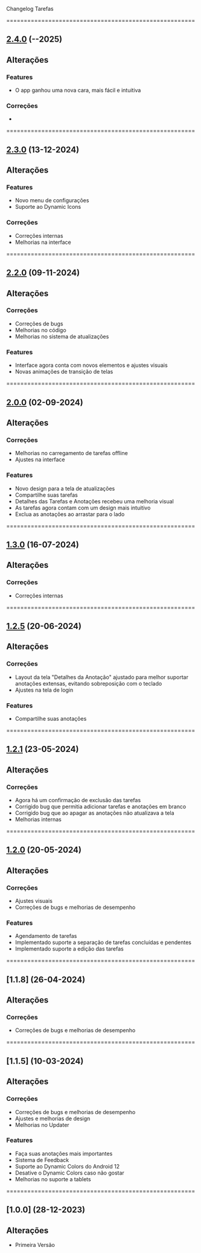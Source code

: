 Changelog Tarefas

======================================================

## [2.4.0](https://github.com/hendrilmendes/Tarefas/compare/2.3.0..2.3.1) (**-**-2025)

## Alterações

### Features

- O app ganhou uma nova cara, mais fácil e intuitiva

### Correções

- 

======================================================

## [2.3.0](https://github.com/hendrilmendes/Tarefas/compare/2.2.0..2.3.0) (13-12-2024)

## Alterações

### Features

- Novo menu de configurações
- Suporte ao Dynamic Icons

### Correções

- Correções internas
- Melhorias na interface

======================================================

## [2.2.0](https://github.com/hendrilmendes/Tarefas/compare/2.0.0..2.2.0) (09-11-2024)

## Alterações

### Correções

- Correções de bugs
- Melhorias no código
- Melhorias no sistema de atualizações

### Features

- Interface agora conta com novos elementos e ajustes visuais
- Novas animações de transição de telas

======================================================

## [2.0.0](https://github.com/hendrilmendes/Tarefas/compare/1.3.0..2.0.0) (02-09-2024)

## Alterações

### Correções

- Melhorias no carregamento de tarefas offline
- Ajustes na interface

### Features

- Novo design para a tela de atualizações
- Compartilhe suas tarefas
- Detalhes das Tarefas e Anotações recebeu uma melhoria visual
- As tarefas agora contam com um design mais intuitivo
- Exclua as anotações ao arrastar para o lado

======================================================

## [1.3.0](https://github.com/hendrilmendes/Tarefas/compare/1.2.5..1.3.0) (16-07-2024)

## Alterações

### Correções

- Correções internas

======================================================

## [1.2.5](https://github.com/hendrilmendes/Tarefas/compare/1.2.1..1.2.5) (20-06-2024)

## Alterações

### Correções

- Layout da tela "Detalhes da Anotação" ajustado para melhor suportar anotações extensas, evitando sobreposição com o teclado
- Ajustes na tela de login

### Features

- Compartilhe suas anotações

======================================================

## [1.2.1](https://github.com/hendrilmendes/Tarefas/compare/1.2.0..1.2.1) (23-05-2024)

## Alterações

### Correções

- Agora há um confirmação de exclusão das tarefas
- Corrigido bug que permitia adicionar tarefas e anotações em branco
- Corrigido bug que ao apagar as anotações não atualizava a tela
- Melhorias internas

======================================================

## [1.2.0](https://github.com/hendrilmendes/Tarefas/compare/1.1.8..1.2.0) (20-05-2024)

## Alterações

### Correções

- Ajustes visuais
- Correções de bugs e melhorias de desempenho

### Features

- Agendamento de tarefas
- Implementado suporte a separação de tarefas concluídas e pendentes
- Implementado suporte a edição das tarefas

======================================================

## [1.1.8] (26-04-2024)

## Alterações

### Correções

- Correções de bugs e melhorias de desempenho

======================================================

## [1.1.5] (10-03-2024)

## Alterações

### Correções

- Correções de bugs e melhorias de desempenho
- Ajustes e melhorias de design
- Melhorias no Updater

### Features

- Faça suas anotações mais importantes
- Sistema de Feedback
- Suporte ao Dynamic Colors do Android 12
- Desative o Dynamic Colors caso não gostar
- Melhorias no suporte a tablets

======================================================

## [1.0.0] (28-12-2023)

## Alterações

- Primeira Versão
